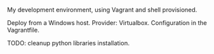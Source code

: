 My development environment, using Vagrant and shell provisioned.

Deploy from a Windows host. Provider: Virtualbox.
Configuration in the Vagrantfile.

TODO: cleanup python libraries installation.